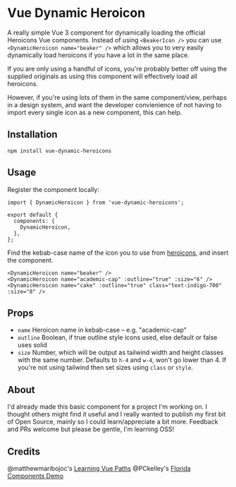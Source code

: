 # Vue Dynamic Heroicon
A really simple Vue 3 component for dynamically loading the official Heroicons Vue components. Instead of using `<BeakerIcon />` you can use `<DynamicHeroicon name="beaker" />` which allows you to very easily dynamically load heroicons if you have a lot in the same place. 

If you are only using a handful of icons, you're probably better off using the supplied originals as using this component will effectively load all heroicons. 

However, if you're using lots of them in the same component/view, perhaps in a design system, and want the developer convienience of not having to import every single icon as a new component, this can help. 

## Installation 
`npm install vue-dynamic-heroicons`

## Usage
Register the component locally:

```
import { DynamicHeroicon } from 'vue-dynamic-heroicons';

export default {
  components: {
    DynamicHeroicon,
  },
};
```

Find the kebab-case name of the icon you to use from [heroicons](https://heroicons.com/), and insert the component.
```
<DynamicHeroicon name="beaker" />
<DynamicHeroicon name="academic-cap" :outline="true" :size="6" />
<DynamicHeroicon name="cake" :outline="true" class="text-indigo-700" :size="8" />
```

## Props
* `name` Heroicon name in kebab-case – e.g. "academic-cap"
* `outline` Boolean, if true outline style icons used, else default or false uses solid
* `size` Number, which will be output as tailwind width and height classes with the same number. Defaults to `h-4` and `w-4`, won't go lower than 4. If you're not using tailwind then set sizes using `class` or `style`.

## About 
I'd already made this basic component for a project I'm working on. I thought others might find it useful and I really wanted to publish my first bit of Open Source, mainly so I could learn/appreciate a bit more. Feedback and PRs welcome but please be gentle, I'm learning OSS! 

## Credits
@matthewmaribojoc's [Learning Vue Paths](https://github.com/matthewmaribojoc/learnvue-learning-paths)
@PCkelley's [Florida Components Demo](https://github.com/PCkelley/florida-components)

